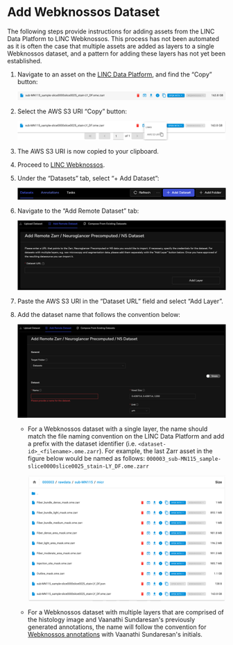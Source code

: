 # Add Webknossos Dataset

The following steps provide instructions for adding assets from the LINC Data Platform to LINC Webknossos.  This process has not been automated as it is often the case that multiple assets are added as layers to a single Webknossos dataset, and a pattern for adding these layers has not yet been established.

1. Navigate to an asset on the [LINC Data Platform](https://lincbrain.org/), and find the “Copy” button:

    ![](img/webknossos_asset.png)

2. Select the AWS S3 URI “Copy” button:

    ![](img/webknossos_uri.png)

3. The AWS S3 URI is now copied to your clipboard.

4. Proceed to [LINC Webknossos](https://webknossos.lincbrain.org).

5. Under the “Datasets” tab, select “+ Add Dataset”:

    ![](img/webknossos_add_dataset.png)

6. Navigate to the “Add Remote Dataset” tab:

    ![](img/webknossos_remote_dataset.png)

7. Paste the AWS S3 URI in the “Dataset URL” field and select “Add Layer”.

8. Add the dataset name that follows the convention below:

    ![](img/webknossos_name_field.png)

    - For a Webknossos dataset with a single layer, the name should match the file naming convention on the LINC Data Platform and add a prefix with the dataset identifier (i.e. `<dataset-id>_<filename>.ome.zarr`).  For example, the last Zarr asset in the figure below would be named as follows: `000003_sub-MN115_sample-slice0000slice0025_stain-LY_DF.ome.zarr`

        ![](img/webknossos_dataset_name.png)

    - For a Webknossos dataset with multiple layers that are comprised of the histology image and Vaanathi Sundaresan's previously generated annotations, the name will follow the convention for [Webknossos annotations](https://docs.lincbrain.org/upload/#high-res-histology-annotation) with Vaanathi Sundaresan's initials.

